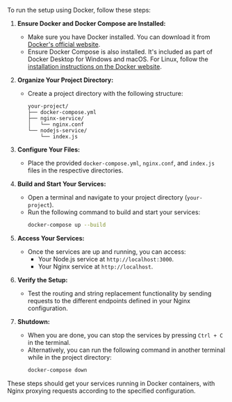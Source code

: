 To run the setup using Docker, follow these steps:

1. **Ensure Docker and Docker Compose are Installed:**
   - Make sure you have Docker installed. You can download it from [Docker's official website](https://www.docker.com/get-started).
   - Ensure Docker Compose is also installed. It's included as part of Docker Desktop for Windows and macOS. For Linux, follow the [installation instructions on the Docker website](https://docs.docker.com/compose/install/).

2. **Organize Your Project Directory:**
   - Create a project directory with the following structure:
     ```plaintext
     your-project/
     ├── docker-compose.yml
     ├── nginx-service/
     │   └── nginx.conf
     └── nodejs-service/
         └── index.js
     ```

3. **Configure Your Files:**
   - Place the provided `docker-compose.yml`, `nginx.conf`, and `index.js` files in the respective directories.

4. **Build and Start Your Services:**
   - Open a terminal and navigate to your project directory (`your-project`).
   - Run the following command to build and start your services:
     ```bash
     docker-compose up --build
     ```

5. **Access Your Services:**
   - Once the services are up and running, you can access:
     - Your Node.js service at `http://localhost:3000`.
     - Your Nginx service at `http://localhost`.

6. **Verify the Setup:**
   - Test the routing and string replacement functionality by sending requests to the different endpoints defined in your Nginx configuration.

7. **Shutdown:**
   - When you are done, you can stop the services by pressing `Ctrl + C` in the terminal.
   - Alternatively, you can run the following command in another terminal while in the project directory:
     ```bash
     docker-compose down
     ```

These steps should get your services running in Docker containers, with Nginx proxying requests according to the specified configuration.